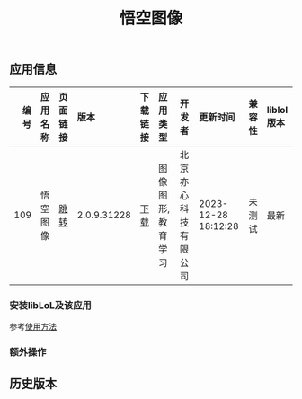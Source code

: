 ﻿---
id: 109
title: 悟空图像
toc: true
weight: 109
---

## 应用信息 
|   编号 | 应用名称   | 页面链接                                       | 版本          | 下载链接                                                                             | 应用类型      | 开发者        | 更新时间                | 兼容性   | liblol版本   |
|-----:|:-------|:-------------------------------------------|:------------|:---------------------------------------------------------------------------------|:----------|:-----------|:--------------------|:------|:-----------|
|  109 | 悟空图像   | [跳转](http://app.loongapps.cn/#/detail/109) | 2.0.9.31228 | [下载](http://113.24.212.22:8090/upload/file/himirage_2.0.9.31228_loongarch64.deb) | 图像图形,教育学习 | 北京亦心科技有限公司 | 2023-12-28 18:12:28 | 未测试   | 最新         |
### 安装libLoL及该应用 
参考[使用方法](/docs/usage) 
### 额外操作 


## 历史版本 
 